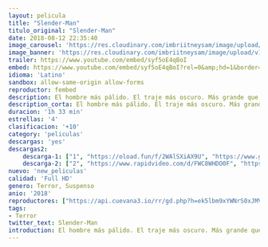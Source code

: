 ```yaml
---
layout: pelicula
title: "Slender-Man"
titulo_original: "Slender-Man"
date: 2018-08-12 22:35:40
image_carousel: 'https://res.cloudinary.com/imbriitneysam/image/upload/v1542405515/slender-poster-min.jpg'
image_banner: 'https://res.cloudinary.com/imbriitneysam/image/upload/v1542405516/slender-banner-min.jpg'
trailer: https://www.youtube.com/embed/syf5oE4qBoI
embed: https://www.youtube.com/embed/syf5oE4qBoI?rel=0&amp;hd=1&border=0&wmode=opaque&enablejsapi=1&modestbranding=1&controls=1&showinfo=1
idioma: 'Latino'
sandbox: allow-same-origin allow-forms
reproductor: fembed
description: El hombre más pálido. El traje más oscuro. Más grande que el gigante más alto. Ten miedo de este hombre, Slender Man ya que puede hacer lo que nadie puede”. Estas son algunas de las características que usuarios del internet dieron al personaje ficticio de terror Slender Man (el hombre delgado). Ahora la criatura llega a la gran pantalla con este film de terror, que nace de una de las leyendas urbanas de la web más populares, en base de una recopilación de imágenes en el foro Something Awful y, hoy en día, pertenece a la cultura creepypasta.
description_corta: El hombre más pálido. El traje más oscuro. Más grande que el gigante más alto. Ten miedo de este hombre, Slender Man ya que puede hacer lo que nadie puede”. Estas son algunas de las características que usuarios del internet dieron al personaje ficticio de..
duracion: '1h 33 min'
estrellas: '4'
clasificacion: '+10'
category: 'peliculas'
descargas: 'yes'
descargas2:
    descarga-1: ["1", "https://oload.fun/f/2WAlSXiAX9U", "https://www.google.com/s2/favicons?domain=openload.co","OpenLoad","https://res.cloudinary.com/imbriitneysam/image/upload/v1541473684/mexico.png", "Latino", "Full HD"]
    descarga-2: ["2", "https://www.rapidvideo.com/d/FWC8WHDO0F", "https://www.google.com/s2/favicons?domain=www.rapidvideo.com","RapidVideo","https://res.cloudinary.com/imbriitneysam/image/upload/v1541473684/mexico.png", "Latino", "Full HD"]
nuevo: 'new_peliculas'
calidad: 'Full HD'
genero: Terror, Suspenso
anio: '2018'
reproductores: ["https://api.cuevana3.io/rr/gd.php?h=ek5lbm9xYWNrS0xJMVp5b21KREk0dFBLbjVkaHhkRGdrOG1jbnBpUnhhS1ZyV2VBcXFyS3Y3M2RmMm1rcDY3a3ZOMTdocXJPeDlTd3RXQmlyYW1hNUsyU3FadVkyUT09"]
tags:
- Terror
twitter_text: Slender-Man
introduction: El hombre más pálido. El traje más oscuro. Más grande que el gigante más alto. Ten miedo de este hombre, Slender Man ya que puede hacer lo que nadie puede”. Estas son algunas de las características que usuarios del internet dieron al personaje ficticio de
---
```



 







